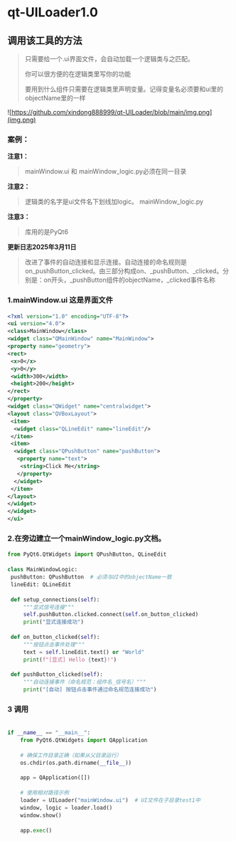 # qt-UILoader1.0
 ## 调用该工具的方法
 >只需要给一个.ui界面文件，会自动加载一个逻辑类与之匹配。
> 
   >你可以很方便的在逻辑类里写你的功能
> 
> 要用到什么组件只需要在逻辑类里声明变量。记得变量名必须要和ui里的objectName里的一样

![https://github.com/xindong888999/qt-UILoader/blob/main/img.png](img.png)
### 案例：

**注意1：**
 >mainWindow.ui  和 mainWindow_logic.py必须在同一目录

**注意2：**
  >逻辑类的名字是ui文件名下划线加logic。 mainWindow_logic.py
>
**注意3：**
  >库用的是PyQt6
> 
 **更新日志2025年3月11日**
 >改进了事件的自动连接和显示连接。自动连接的命名规则是on_pushButton_clicked。由三部分构成on、_pushButton、_clicked。分别是：on开头，_pushButton组件的objectName，_clicked事件名称
### 1.mainWindow.ui 这是界面文件   

   ```xml
<?xml version="1.0" encoding="UTF-8"?>
<ui version="4.0">
 <class>MainWindow</class>
 <widget class="QMainWindow" name="MainWindow">
  <property name="geometry">
   <rect>
    <x>0</x>
    <y>0</y>
    <width>300</width>
    <height>200</height>
   </rect>
  </property>
  <widget class="QWidget" name="centralwidget">
   <layout class="QVBoxLayout">
    <item>
     <widget class="QLineEdit" name="lineEdit"/>
    </item>
    <item>
     <widget class="QPushButton" name="pushButton">
      <property name="text">
       <string>Click Me</string>
      </property>
     </widget>
    </item>
   </layout>
  </widget>
 </widget>
</ui>
```

### 2.在旁边建立一个mainWindow_logic.py文档。
   ```python
from PyQt6.QtWidgets import QPushButton, QLineEdit

class MainWindowLogic:
    pushButton: QPushButton  # 必须与UI中的objectName一致
    lineEdit: QLineEdit

    def setup_connections(self):
        """显式信号连接"""
        self.pushButton.clicked.connect(self.on_button_clicked)
        print("显式连接成功")

    def on_button_clicked(self):
        """按钮点击事件处理"""
        text = self.lineEdit.text() or "World"
        print(f"[显式] Hello {text}!")

    def pushButton_clicked(self):
        """自动连接事件（命名规范：组件名_信号名）"""
        print("[自动] 按钮点击事件通过命名规范连接成功")
```

### 3 调用

```python

if __name__ == "__main__":
    from PyQt6.QtWidgets import QApplication

    # 确保工作目录正确（如果从父目录运行）
    os.chdir(os.path.dirname(__file__))

    app = QApplication([])

    # 使用相对路径示例
    loader = UILoader("mainWindow.ui")  # UI文件在子目录test1中
    window, logic = loader.load()
    window.show()

    app.exec()

```